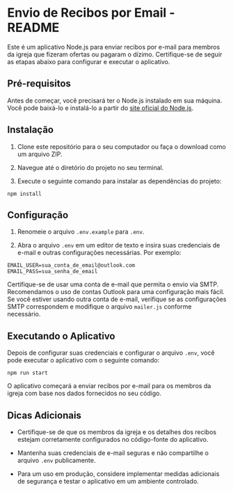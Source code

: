 # Envio de Recibos por Email - README

Este é um aplicativo Node.js para enviar recibos por e-mail para membros da igreja que fizeram ofertas ou pagaram o dízimo. Certifique-se de seguir as etapas abaixo para configurar e executar o aplicativo.

## Pré-requisitos

Antes de começar, você precisará ter o Node.js instalado em sua máquina. Você pode baixá-lo e instalá-lo a partir do [site oficial do Node.js](https://nodejs.org/).

## Instalação

1. Clone este repositório para o seu computador ou faça o download como um arquivo ZIP.

2. Navegue até o diretório do projeto no seu terminal.

3. Execute o seguinte comando para instalar as dependências do projeto:

```
npm install
```


## Configuração

1. Renomeie o arquivo `.env.example` para `.env`.

2. Abra o arquivo `.env` em um editor de texto e insira suas credenciais de e-mail e outras configurações necessárias. Por exemplo:

```
EMAIL_USER=sua_conta_de_email@outlook.com
EMAIL_PASS=sua_senha_de_email
```


Certifique-se de usar uma conta de e-mail que permita o envio via SMTP. Recomendamos o uso de contas Outlook para uma configuração mais fácil. Se você estiver usando outra conta de e-mail, verifique se as configurações SMTP correspondem e modifique o arquivo `mailer.js` conforme necessário.

## Executando o Aplicativo

Depois de configurar suas credenciais e configurar o arquivo `.env`, você pode executar o aplicativo com o seguinte comando:

```
npm run start
```


O aplicativo começará a enviar recibos por e-mail para os membros da igreja com base nos dados fornecidos no seu código.

## Dicas Adicionais

- Certifique-se de que os membros da igreja e os detalhes dos recibos estejam corretamente configurados no código-fonte do aplicativo.

- Mantenha suas credenciais de e-mail seguras e não compartilhe o arquivo `.env` publicamente.

- Para um uso em produção, considere implementar medidas adicionais de segurança e testar o aplicativo em um ambiente controlado.
